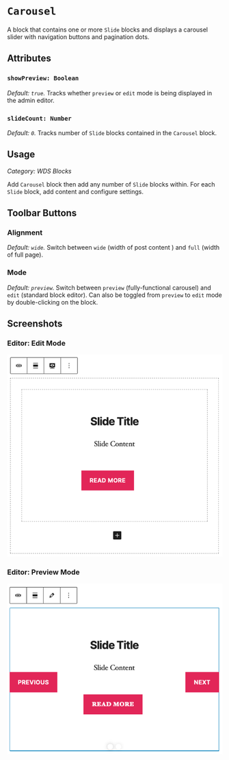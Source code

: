 # `Carousel` #

A block that contains one or more `Slide` blocks and displays a carousel slider with navigation buttons and pagination dots.

## Attributes ##

### `showPreview: Boolean` ###
*Default: `true`.* Tracks whether `preview` or `edit` mode is being displayed in the admin editor.

### `slideCount: Number` ###
*Default: `0`.* Tracks number of `Slide` blocks contained in the `Carousel` block.

## Usage ##
*Category: WDS Blocks*

Add `Carousel` block then add any number of `Slide` blocks within. For each `Slide` block, add content and configure settings.

## Toolbar Buttons ##

### Alignment ###
*Default: `wide`.* Switch between `wide` (width of post content ) and `full` (width of full page).

### Mode ###
*Default: `preview`.* Switch between `preview` (fully-functional carousel) and `edit` (standard block editor). Can also be toggled from `preview` to `edit` mode by double-clicking on the block.

## Screenshots ##

### Editor: Edit Mode ###
![Editor: Edit Mode](../../../assets/carousel/screenshot-1.png)

### Editor: Preview Mode ###
![Editor: Preview Mode](../../../assets/carousel/screenshot-2.png)
